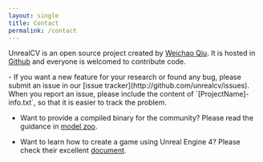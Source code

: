 ```yaml
---
layout: single
title: Contact
permalink: /contact
---
```


UnrealCV is an open source project created by [Weichao Qiu](http://weichaoqiu.com). It is hosted in [Github](http://github.com/unrealcv/unrealcv) and everyone is welcomed to contribute code.

<div id="issue"></div>
- If you want a new feature for your research or found any bug, please submit an issue in our [issue tracker](http://github.com/unrealcv/issues). When you report an issue, please include the content of `[ProjectName]-info.txt`, so that it is easier to track the problem.

- Want to provide a compiled binary for the community? Please read the guidance in [model zoo](/reference/model_zoo.html).  

- Want to learn how to create a game using Unreal Engine 4? Please check their excellent [document](https://docs.unrealengine.com/latest/INT/).
